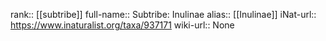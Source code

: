 

rank:: [[subtribe]]
full-name:: Subtribe: Inulinae
alias:: [[Inulinae]]
iNat-url:: https://www.inaturalist.org/taxa/937171
wiki-url:: None